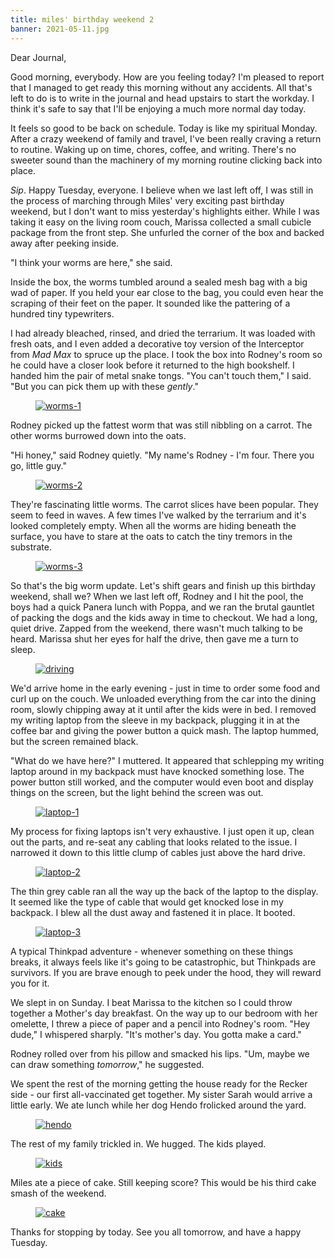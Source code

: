 ```yaml
---
title: miles' birthday weekend 2
banner: 2021-05-11.jpg
---
```

Dear Journal,

Good morning, everybody.  How are you feeling today?  I'm pleased to
report that I managed to get ready this morning without any accidents.
All that's left to do is to write in the journal and head upstairs to
start the workday.  I think it's safe to say that I'll be enjoying a
much more normal day today.

It feels so good to be back on schedule.  Today is like my spiritual
Monday.  After a crazy weekend of family and travel, I've been really
craving a return to routine.  Waking up on time, chores, coffee, and
writing.  There's no sweeter sound than the machinery of my morning
routine clicking back into place.

_Sip_.  Happy Tuesday, everyone.  I believe when we last left off, I
was still in the process of marching through Miles' very exciting past
birthday weekend, but I don't want to miss yesterday's highlights
either.  While I was taking it easy on the living room couch, Marissa
collected a small cubicle package from the front step.  She unfurled
the corner of the box and backed away after peeking inside.

"I think your worms are here," she said.

Inside the box, the worms tumbled around a sealed mesh bag with a big
wad of paper.  If you held your ear close to the bag, you could even
hear the scraping of their feet on the paper.  It sounded like the
pattering of a hundred tiny typewriters.

I had already bleached, rinsed, and dried the terrarium.  It was
loaded with fresh oats, and I even added a decorative toy version of
the Interceptor from _Mad Max_ to spruce up the place.  I took the box
into Rodney's room so he could have a closer look before it returned
to the high bookshelf.  I handed him the pair of metal snake tongs.
"You can't touch them," I said.  "But you can pick them up with these
_gently_."

<figure>
  <a href="/images/2021-05-11-worms-1.jpg">
    <img alt="worms-1" src="/images/2021-05-11-worms-1.jpg"/>
  </a>
</figure>

Rodney picked up the fattest worm that was still nibbling on a
carrot.  The other worms burrowed down into the oats.

"Hi honey," said Rodney quietly.  "My name's Rodney - I'm four.  There
you go, little guy."

<figure>
  <a href="/images/2021-05-11-worms-2.jpg">
    <img alt="worms-2" src="/images/2021-05-11-worms-2.jpg"/>
  </a>
</figure>

They're fascinating little worms.  The carrot slices have been
popular.  They seem to feed in waves.  A few times I've walked by the
terrarium and it's looked completely empty.  When all the worms are
hiding beneath the surface, you have to stare at the oats to catch the
tiny tremors in the substrate.

<figure>
  <a href="/images/2021-05-11-worms-3.jpg">
    <img alt="worms-3" src="/images/2021-05-11-worms-3.jpg"/>
  </a>
</figure>

So that's the big worm update.  Let's shift gears and finish up this
birthday weekend, shall we?  When we last left off, Rodney and I hit
the pool, the boys had a quick Panera lunch with Poppa, and we ran the
brutal gauntlet of packing the dogs and the kids away in time to
checkout.  We had a long, quiet drive.  Zapped from the weekend, there
wasn't much talking to be heard.  Marissa shut her eyes for half the
drive, then gave me a turn to sleep.

<figure>
  <a href="/images/2021-05-11-driving.jpg">
    <img alt="driving" src="/images/2021-05-11-driving.jpg"/>
  </a>
</figure>

We'd arrive home in the early evening - just in time to order some
food and curl up on the couch.  We unloaded everything from the car
into the dining room, slowly chipping away at it until after the kids
were in bed.  I removed my writing laptop from the sleeve in my
backpack, plugging it in at the coffee bar and giving the power button
a quick mash.  The laptop hummed, but the screen remained black.

"What do we have here?" I muttered.  It appeared that schlepping my
writing laptop around in my backpack must have knocked something lose.
The power button still worked, and the computer would even boot and
display things on the screen, but the light behind the screen was out.

<figure>
  <a href="/images/2021-05-11-laptop-1.jpg">
    <img alt="laptop-1" src="/images/2021-05-11-laptop-1.jpg"/>
  </a>
</figure>

My process for fixing laptops isn't very exhaustive.  I just open it
up, clean out the parts, and re-seat any cabling that looks related to
the issue.  I narrowed it down to this little clump of cables just
above the hard drive.

<figure>
  <a href="/images/2021-05-11-laptop-2.jpg">
    <img alt="laptop-2" src="/images/2021-05-11-laptop-2.jpg"/>
  </a>
</figure>

The thin grey cable ran all the way up the back of the laptop to the
display.  It seemed like the type of cable that would get knocked lose
in my backpack.  I blew all the dust away and fastened it in place.
It booted.

<figure>
  <a href="/images/2021-05-11-laptop-3.jpg">
    <img alt="laptop-3" src="/images/2021-05-11-laptop-3.jpg"/>
  </a>
</figure>

A typical Thinkpad adventure - whenever something on these things
breaks, it always feels like it's going to be catastrophic, but
Thinkpads are survivors.  If you are brave enough to peek under the
hood, they will reward you for it.

We slept in on Sunday.  I beat Marissa to the kitchen so I could throw
together a Mother's day breakfast.  On the way up to our bedroom with
her omelette, I threw a piece of paper and a pencil into Rodney's
room.  "Hey dude," I whispered sharply.  "It's mother's day.  You
gotta make a card."

Rodney rolled over from his pillow and smacked his lips.  "Um, maybe
we can draw something _tomorrow_," he suggested.

We spent the rest of the morning getting the house ready for the
Recker side - our first all-vaccinated get together.  My sister Sarah
would arrive a little early.  We ate lunch while her dog Hendo
frolicked around the yard.

<figure>
  <a href="/images/2021-05-11-hendo.jpg">
    <img alt="hendo" src="/images/2021-05-11-hendo.jpg"/>
  </a>
</figure>

The rest of my family trickled in.  We hugged.  The kids played.

<figure>
  <a href="/images/2021-05-11-kids.jpg">
    <img alt="kids" src="/images/2021-05-11-kids.jpg"/>
  </a>
</figure>

Miles ate a piece of cake.  Still keeping score?  This would be his
third cake smash of the weekend.

<figure>
  <a href="/images/2021-05-11-cake.jpg">
    <img alt="cake" src="/images/2021-05-11-cake.jpg"/>
  </a>
</figure>

Thanks for stopping by today.  See you all tomorrow, and have a happy
Tuesday.
